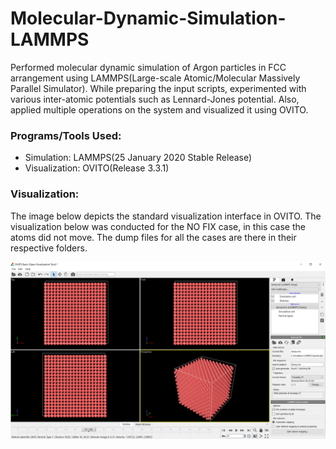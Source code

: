 # Molecular-Dynamic-Simulation-LAMMPS

Performed molecular dynamic simulation of Argon particles in FCC arrangement using LAMMPS(Large-scale Atomic/Molecular Massively Parallel Simulator). While preparing the input scripts, experimented with various inter-atomic potentials such as Lennard-Jones potential. Also, applied multiple operations on the system and visualized it using OVITO. 

### Programs/Tools Used:

* Simulation: LAMMPS(25 January 2020 Stable Release)  
* Visualization: OVITO(Release 3.3.1)

### Visualization:

The image below depicts the standard visualization interface in OVITO. The visualization below was conducted for the NO FIX case, in this case the atoms did not move. The dump files for all the cases are there in their respective folders. 

!['NO Fix Screenshot](./Ovito_No_Fix.png)
